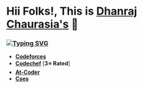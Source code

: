 # Hii Folks!, This is [**Dhanraj Chaurasia's**](https://dhanrajchaurasia.github.io/) :wave:
### [![Typing SVG](https://readme-typing-svg.herokuapp.com?font=Roboto&color=%23E2FF47&size=35&width=620&height=80&lines=Hello+Folks!+I+am+Dhanraj+Chaurasia.;I+am+a+2nd+year+student+at+MNNIT.;An+enthusiast+frontend+web+developer.;A+competitive+programmer+(coder).+;Enthusiast+to+learn+new+things.;A+quick+learner+to+develop+new+skills)](https://git.io/typing-svg)
- [**Codeforces**](https://codeforces.com/profile/coderdhanraj)
- [**Codechef**](https://codechef.com/users/coderdhanraj/) [**3:star: Rated**]
- [**At-Coder**](https://atcoder.jp/users/coderdhanraj/)
- [**Cses**](https://cses.fi/user/75925/)
<!-- - [**Hackerearth**](https://www.hackerearth.com/@coderdhanraj) -->
